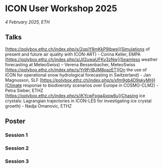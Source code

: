 # ICON User Workshop 2025

*4 February 2025, ETH*

## Talks
[https://polybox.ethz.ch/index.php/s/2opiY8mKkP9jbwp](Simulations of present and future air quality with ICON-ART) - Corina Keller, EMPA
[https://polybox.ethz.ch/index.php/s/Jjl2uwaUFKy3zNw](Seamless weather forecasting at MeteoSwiss) – Verena Bessenbacher, MeteoSwiss
[https://polybox.ethz.ch/index.php/s/Yr9FrIBJM8oazET](On the use of ICON for operational snow hydrological forecasting in Switzerland) - Jan Magnusson, SLF
[https://polybox.ethz.ch/index.php/s/xfm9gb4D9skvMHi](Climate response to biodiversity scenarios over Europe in COSMO-CLM2) - Petra Sieber, ETHZ
[https://polybox.ethz.ch/index.php/s/iKYcwFpga4xpw6u](Chasing ice crystals: Lagrangian trajectories in ICON-LES for investigating ice crystal growth) - Nadja Omanovic, ETHZ

## Poster

### Session 1

### Session 2

### Session 3

